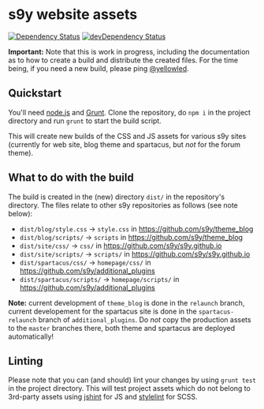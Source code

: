 # s9y website assets

[![Dependency Status](https://david-dm.org/s9y/website_assets.svg)](https://david-dm.org/s9y/website_assets)
[![devDependency Status](https://david-dm.org/s9y/website_assets/dev-status.svg)](https://david-dm.org/s9y/website_assets#info=devDependencies)

**Important:** Note that this is work in progress, including the documentation as to how to create a build and distribute the created files. For the time being, if you need a new build, please ping [@yellowled](https://github.com/yellowled).

## Quickstart

You'll need [node.js](http://nodejs.org) and [Grunt](http://gruntjs.com). Clone the repository, do `npm i` in the project directory and run `grunt` to start the build script.

This will create new builds of the CSS and JS assets for various s9y sites (currently for web site, blog theme and spartacus, but *not* for the forum theme).

## What to do with the build

The build is created in the (new) directory `dist/` in the repository's directory. The files relate to other s9y repositories as follows (see note below):

* `dist/blog/style.css` → `style.css` in https://github.com/s9y/theme_blog
* `dist/blog/scripts/` → `scripts` in https://github.com/s9y/theme_blog
* `dist/site/css/` → `css/` in https://github.com/s9y/s9y.github.io
* `dist/site/scripts/` → `scripts/` in https://github.com/s9y/s9y.github.io
* `dist/spartacus/css/` → `homepage/css/` in https://github.com/s9y/additional_plugins
* `dist/spartacus/scripts/` → `homepage/scripts/` in https://github.com/s9y/additional_plugins

**Note:** current development of `theme_blog` is done in the `relaunch` branch, current developement for the spartacus site is done in the `spartacus-relaunch` branch of `additional_plugins`. Do *not* copy the production assets to the `master` branches there, both theme and spartacus are deployed automatically!

## Linting

Please note that you can (and should) lint your changes by using `grunt test` in the project directory. This will test project assets which do not belong to 3rd-party assets using [jshint](http://jshint.com) for JS and [stylelint](http://stylelint.io) for SCSS.
